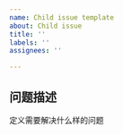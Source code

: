 ```yaml
---
name: Child issue template
about: Child issue
title: ''
labels: ''
assignees: ''

---
```


## 问题描述
定义需要解决什么样的问题
